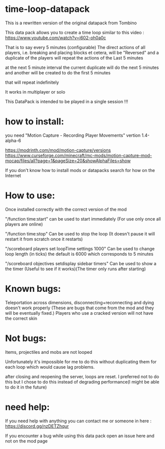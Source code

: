 # time-loop-datapack
This is a rewritten version of the original datapack from Tombino

This data pack allows you to create a time loop similar to this video : https://www.youtube.com/watch?v=i602-oh0a0c

That is to say every 5 minutes (configurable) The direct actions of all players, i.e. breaking and placing blocks et cetera, will be "Reversed" and a duplicate of the players will repeat the actions of the Last 5 minutes

at the next 5 minute interval the current duplicate will do the next 5 minutes and another will be created to do the first 5 minutes

that will repeat indefinitely

It works in multiplayer or solo

This DataPack is intended to be played in a single session !!!

# how to install:
you need "Motion Capture - Recording Player Movements" vertion 1.4-alpha-6

https://modrinth.com/mod/motion-capture/versions https://www.curseforge.com/minecraft/mc-mods/motion-capture-mod-mocap/files/all?page=1&pageSize=20&showAlphaFiles=show

If you don't know how to install mods or datapacks search for how on the Internet

# How to use:
Once installed correctly with the correct version of the mod

"/function time:start" can be used to start immediately (For use only once all players are online)

"/function time:stop" Can be used to stop the loop (It doesn't pause it will restart it from scratch once it restarts)

"/scoreboard players set loopTime settings 1000" Can be used to change loop length (in ticks) the default is 6000 which corresponds to 5 minutes

"/scoreboard objectives setdisplay sidebar timers" Can be used to show a the timer (Useful to see if it works)(The timer only runs after starting)

# Known bugs:
Teleportation across dimensions, disconnecting+reconnecting and dying doesn't work properly (These are bugs that come from the mod and they will be eventually fixed.)
Players who use a cracked version will not have the correct skin

# Not bugs:
Items, projectiles and mobs are not looped

Unfortunately it's impossible for me to do this without duplicating them for each loop which would cause lag problems.

after closing and reopening the server, loops are reset. I preferred not to do this but I chose to do this instead of degrading performance(I might be able to do it in the future)
  
# need help:
If you need help with anything you can contact me or someone in here : https://discord.gg/nzDETZhqur

If you encounter a bug while using this data pack open an issue here and not on the mod page 
